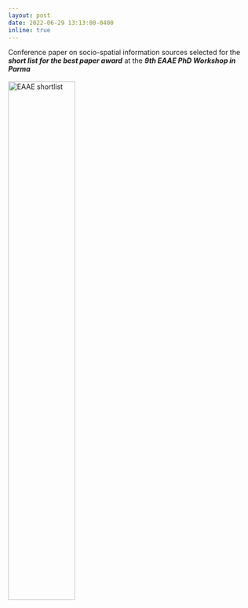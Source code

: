 ```yaml
---
layout: post
date: 2022-06-29 13:13:00-0400
inline: true
---
```


Conference paper on socio-spatial information sources selected for the ***short list for the best paper award*** at the ***9th EAAE PhD Workshop in Parma***
<br>
<br>
<img style="width: 52%; padding-bottom: 25px;" valign="center" src="{{ site.baseurl }}/assets/img/EAAE_shortlist.png" alt="EAAE shortlist">